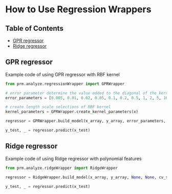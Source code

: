 # How to Use Regression Wrappers
## Table of Contents
  - [GPR regressor](#GPR_regressor)
  - [Ridge regressor](#Ridge_regressor)

## GPR regressor
Example code of using GPR regressor with RBF kernel
```py
from prm.analyze.regressionWrapper import GPRWrapper

# error parameter determine the value added to the diagonal of the kernel matrix during fitting, large values correspond to increased noise levels
error_parameters = [0.005, 0.01, 0.02, 0.05, 0.1, 0.2, 0.5, 1, 2, 5, 10]

# create length scale selections of RBF kernel
kernel_parameters = GPRWrapper.create_kernel_parameters(x)

regressor = GPRWrapper.build_model(x_array, y_array, error_parameters, kernel_parameters, cv_size = 0, bootstrap_size = int(len(y_array) / 2), bootstrap_runs = 20, full_training = True, optimizer = "fmin_l_bfgs_b", fit_std = 1, print_log = 0)

y_test, _ = regressor.predict(x_test)
```

## Ridge regressor
Example code of using Ridge regressor with polynomial features

```py
from prm.analyze.ridgeWrapper import RidgeWrapper

regressor = RidgeWrapper.build_model(x_array, y_array, None, None, cv_size = 0, bootstrap_size = int(len(y_array) / 2), bootstrap_runs = 10, full_training = True, print_log = 0)

y_test, _ = regressor.predict(x_test)

```